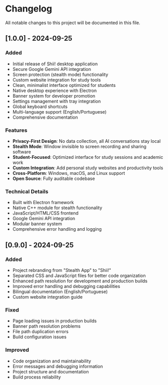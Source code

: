 # Changelog

All notable changes to this project will be documented in this file.

## [1.0.0] - 2024-09-25

### Added
- Initial release of Shii! desktop application
- Secure Google Gemini API integration
- Screen protection (stealth mode) functionality
- Custom website integration for study tools
- Clean, minimalist interface optimized for students
- Native desktop experience with Electron
- Banner system for developer promotion
- Settings management with tray integration
- Global keyboard shortcuts
- Multi-language support (English/Portuguese)
- Comprehensive documentation

### Features
- **Privacy-First Design**: No data collection, all AI conversations stay local
- **Stealth Mode**: Window invisible to screen recording and sharing software
- **Student-Focused**: Optimized interface for study sessions and academic work
- **Custom Integration**: Add personal study websites and productivity tools
- **Cross-Platform**: Windows, macOS, and Linux support
- **Open Source**: Fully auditable codebase

### Technical Details
- Built with Electron framework
- Native C++ module for stealth functionality
- JavaScript/HTML/CSS frontend
- Google Gemini API integration
- Modular banner system
- Comprehensive error handling and logging

## [0.9.0] - 2024-09-25

### Added
- Project rebranding from "Stealth App" to "Shii!"
- Separated CSS and JavaScript files for better code organization
- Enhanced path resolution for development and production builds
- Improved error handling and debugging capabilities
- Bilingual documentation (English/Portuguese)
- Custom website integration guide

### Fixed
- Page loading issues in production builds
- Banner path resolution problems
- File path duplication errors
- Build configuration issues

### Improved
- Code organization and maintainability
- Error messages and debugging information
- Project structure and documentation
- Build process reliability
